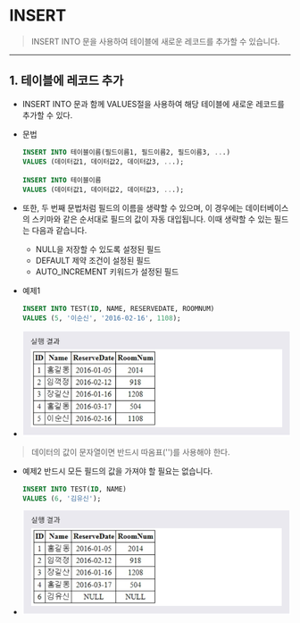 # INSERT
> INSERT INTO 문을 사용하여 테이블에 새로운 레코드를 추가할 수 있습니다.
***

## 1. 테이블에 레코드 추가

* INSERT INTO 문과 함께 VALUES절을 사용하여 해당 테이블에 새로운 레코드를 추가할 수 있다.

* 문법
  ```SQL
  INSERT INTO 테이블이름(필드이름1, 필드이름2, 필드이름3, ...)
  VALUES (데이터값1, 데이터값2, 데이터값3, ...);

  INSERT INTO 테이블이름
  VALUES (데이터값1, 데이터값2, 데이터값3, ...);
  ```

* 또한, 두 번째 문법처럼 필드의 이름을 생략할 수 있으며, 이 경우에는 데이터베이스의 스키마와 같은 순서대로 필드의 값이 자동 대입됩니다. 이때 생략할 수 있는 필드는 다음과 같습니다.
  * NULL을 저장할 수 있도록 설정된 필드
  * DEFAULT 제약 조건이 설정된 필드
  * AUTO_INCREMENT 키워드가 설정된 필드

* 예제1
  ```SQL
  INSERT INTO TEST(ID, NAME, RESERVEDATE, ROOMNUM)
  VALUES (5, '이순신', '2016-02-16', 1108);
  ```

* <img src="../../images/2_06.PNG" width="600"/>

> 데이터의 값이 문자열이면 반드시 따옴표('')를 사용해야 한다.

* 예제2
  반드시 모든 필드의 값을 가져야 할 필요는 없습니다.
  ```SQL
  INSERT INTO TEST(ID, NAME)
  VALUES (6, '김유신');
  ```

* <img src="../../images/2_07.PNG" width="600"/>
